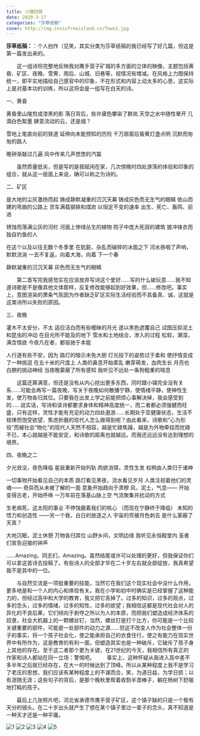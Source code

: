 ```yaml
---
title: 小镇四首
date: 2020-3-17
categories: "莎草纸稿"
cover: http://img.innisfreeisland.cn/Town1.jpg
---
```


**莎草纸稿：**：个人创作（见笑，其实分类为莎草纸稿的我已经写了好几篇，但这是第一篇发出来的。

&#8194;&#8194;&#8194;&#8194;这一组诗将完整地反映我对鹰手营子矿城的多方面的立体的映像，主题包括黄昏、矿区、夜晚、雪霁、雨后、山城、旧巷等，视情况有增减。在风格上力图保持统一，即平实地描绘自己感官中的印象，不在形式和内容上动太多的心思，这实际上是对基本功的训练，所以这将会是一组写在白天的诗。

一、黄昏 

黄昏里山陵剪成漆黑的影
落日背后，些许黛色攀染了群岚
天空之水中随性晕开
几滴白色絮墨
肆意流动的云，还是烟？

雪地上笔直向前的铁道
延伸向未能预知的历险
千万扇窗后昏黄灯盏点明
沉默而匆匆的路人

晚钟渐敲过几遍
风中传来几声悠悠的汽笛

&#8194;&#8194;&#8194;&#8194;虽然质量低劣，但是写的是我赋闲在家，几次傍晚时四处游荡的体验和印象的组合，就从这一层面上来说，确可以称之为诗的。

二、矿区

是大地的尘灰激扬而起
铸成静默凝重的沉沉天幕
铸成灰色而无生气的眼睛
依山而建的弯曲的公路上
货车满载钢铁和煤炭
以恒定不变的速率
出生、死亡、轰鸣、前进

锈蚀而落满尘灰的河栏
河面上惨绿丛生的植物
院子中庞大死寂的建筑
披冲锋衣而独自钓鱼的人

在这个以及以往无数个冬季里
在肮脏、杂乱而破碎的冰面之下
河水吞咽了声响，默默流淌
一去不复返，向着大海，向着
下一个春

静默凝重的沉沉天幕
灰色而无生气的眼睛

&#8194;&#8194;&#8194;&#8194;第二首写完我感觉实在应该放弃写诗这个爱好……写的什么破玩意……我不知道诗歌是不是像其他文体那样，反复修改能够起到好效果，但……修改吧。事实上，意图渲染的萧条气氛因为作者缺乏矿区实际生活经验而不具备真、诚，这就是这类诗所以失败的原因。

三、夜晚

灌木不太安分，不太
适应洁白而有些暧昧的月光
遂以黑色遮覆自己
试图压抑泥土和昆虫的冲动
在目光所不能及的地下
雪水和土地结合，渗入的过程
松软，潮湿，满含情欲
今夜凡在者，都驱驰于本能

人行道有些不安，因为
路灯的暗示未免大胆
灯光投下的姿势过于柔和
使抒情变成了一种挑逗
在五十米的尺度上
人类的鼻息开始紊乱
嫩芽萌发，血肉生长
月亮也白腴的挑动神经
当夜晚蒙蔽了所有感知
我听见不远处一条狗粗重的喘息

&#8194;&#8194;&#8194;&#8194;这篇还算满意，但还是没有从内心挖出更多东西，同时跟小镇完全没有关系……可能会再写一篇夜晚，写关于夜晚如何散播宁静，使情绪平静，使神性生发，使万物各归其位。只要我在出发上学之前能把烦心事解决掉，我会感受到的……说实话，写诗和读诗都要求身体和精神高度统一，而二者都必须强健而旺盛，只有这样，灵性才能有充足的动力四处遨游……长期处于亚健康状态，生活不规律而饱受欲望、焦虑折磨的现代人怎么做得到呢？由此看来，诗歌和“心为形役”而被社会“物化”的现代人天然不相容，越是忙碌焦躁，越是为外物牵挂而忧碌不已，本心就越是不能安定，和诗歌的距离也就越远。而我还远远没有达到理想的境界。

四、夜晚之二

夕光敛没，夜色降临
星辰重新开始列轨
肉欲消弭，灵性生发
权柄由人类归于诸神

一切事物开始看见自己的本质
路灯看见黑夜，流水看见岁月
人类注视着他们的灵魂——
奇异而从未被了解的一面
意象开始趋向于肃穆
风，泥土，气息——
开始变得古老，开始呼唤
一万年前在落基山脉上空
气流聚集并扰动的方式

生老病死，这太阳的事业
不停蚀磨着我们的核心
（而现在宁静终于降临）
未知的悟力和创造性
——另一个我，白日的放逐之人
宇宙的壳被月色剥去
是什么蒙蔽了天真？

大地沉眠，泥土休憩
万物各归其位
山野乡间，文明边缘
我听见永恒殿堂内
圣者们宣告迎接的钟声

……Amazing，同志们，Amazing。虽然结尾或许可以处理的更好，但我保证你们可以拿这首诗去投稿了。有些诗人的全部才华在二十岁左右就全部绽放，我真希望我不是其中的一位。

&#8194;&#8194;&#8194;&#8194;与自然交流是一项挺重要的技能，当然它在我们这个现实社会中没什么作用，更多地是和一个人的内心和体验有关。我在小学和初中时确实是已经掌握了这种能力的，但经过高中和大学的教育，我又把它丢掉了。过多的知识，过多的观点，过多的念头，过多的情绪，过多的知性，过多的欲望；我相信这都是现代社会对人的异化的不良后果，它们倾向于剥夺之所以为人的本原，而把我们塑造成经济体系的奴隶，社会大机器上的一颗螺丝钉，当然，螺丝钉是打个比方，你可能是一个比较关键重要的部件，可能是一处部件的动力之源……但这不改变人作为社会整体一份子的事实，将一个孩子社会化，使之能承担自己的衣食住行，使之有能力在现实世界中有所作为，这是教育的有利一面，但塑造其实也是一种破斥，它破斥了孩子身上其他的存在。至于这二者那个更为关键，在21世纪的今天，我相信所有真正的作家和诗人都站在同一立场：警惕吧。
&#8194;&#8194;&#8194;&#8194;事实上，这种怀疑从我进入高中差不多半年之后就已经存在，在大一的时候达到了顶峰。所以从某种程度上我不是学习了老庄的思想，我们应该有某种程度上的不谋而合，笑，为道日益，为学日损；以有涯随无涯；这些句子的背后，是那个晚秋里帮着收割半垄棒子，躺在杨树下舒服地打盹的孩子。

&#8194;&#8194;&#8194;&#8194;最后上几张照片吧，河北省承德市鹰手营子矿区，这个镇子缺的只是一个极有天分的镜头。在二十岁出头就产生了想在某个镇子里过一辈子的念头，真不知道是一种天才还是一种平庸。

![1](http://img.innisfreeisland.cn/Town1.jpg)
![2](http://img.innisfreeisland.cn/Town2.jpg)
![3](http://img.innisfreeisland.cn/Town3.jpg)
![4](http://img.innisfreeisland.cn/Town4.jpg)
![5](http://img.innisfreeisland.cn/Town5.jpg)
